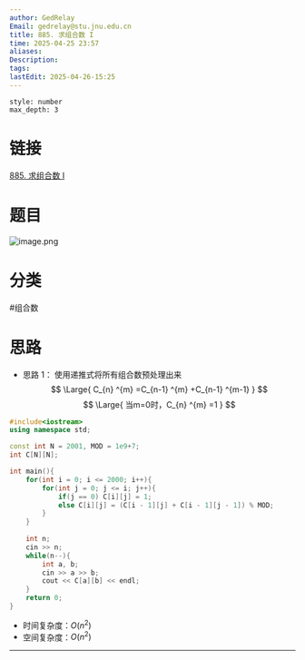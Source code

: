```yaml
---
author: GedRelay
Email: gedrelay@stu.jnu.edu.cn
title: 885. 求组合数 I
time: 2025-04-25 23:57
aliases: 
Description: 
tags: 
lastEdit: 2025-04-26-15:25
---
```


```toc
style: number
max_depth: 3
```

# 链接
[885. 求组合数 I](https://www.acwing.com/problem/content/887/) 

# 题目
![image.png](https://ged-pic-bed.oss-cn-guangzhou.aliyuncs.com/img/202504252357902.png)


# 分类
#组合数 

# 思路
- 思路 1：
使用递推式将所有组合数预处理出来
$$
\Large{ C_{n} ^{m} =C_{n-1} ^{m} +C_{n-1} ^{m-1}  }
$$
$$
\Large{ 当m=0时，C_{n} ^{m} =1 }
$$

```cpp
#include<iostream>
using namespace std;

const int N = 2001, MOD = 1e9+7;
int C[N][N];

int main(){
    for(int i = 0; i <= 2000; i++){
        for(int j = 0; j <= i; j++){
            if(j == 0) C[i][j] = 1;
            else C[i][j] = (C[i - 1][j] + C[i - 1][j - 1]) % MOD;
        }
    }
    
    int n;
    cin >> n;
    while(n--){
        int a, b;
        cin >> a >> b;
        cout << C[a][b] << endl;
    }
    return 0;
}
```


- 时间复杂度：${O\left( n^{2}  \right)  }$ 
- 空间复杂度：${O\left( n^{2}  \right)  }$ 


---

